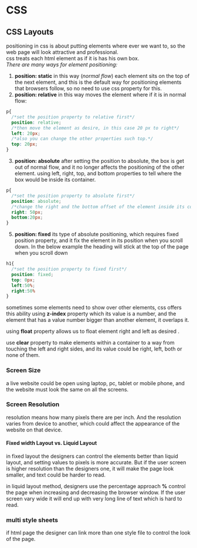 # CSS
## CSS Layouts
positioning in css is about putting elements where ever we want to, so the web page will look attractive and professional.<br>
css treats each html element as if it is has his own box.<br>
*There are many ways for element positioning:*
1. **position: static**
    in this way (*normal flow*) each element sits on the top of the next element, and this is the default way for positioning elements that browsers follow, so no need to use css property for this.
2. **position: relative**
  in this way moves the element where if it is in normal flow:<br>
  ```css
  p{
    /*set the position property to relative first*/
    position: relative;
    /*then move the element as desire, in this case 20 px to right*/
    left: 20px;
    /*also you can change the other properties such top.*/
    top: 20px;
  }
  ```
3. **position: absolute** 
  after setting the position to absolute, the box is get out of normal flow, and it no longer affects the positioning of the other element.
  using left, right, top, and bottom properties to tell where the box would be inside its container.
  ```css
  p{
    /*set the position property to absolute first*/
    position: absolute;
    /*change the right and the bottom offset of the element inside its container*/
    right: 50px;
    bottom:20px;
  }
  ```
5. **position: fixed** 
  its type of absolute positioning, which requires fixed position property, and it fix the element in its position when you scroll down. In the below example the heading will stick at the top of the page when you scroll down

  ```css
  h1{
    /*set the position property to fixed first*/
    position: fixed;
    top: 0px;
    left:50%;
    right:50%
  }
  ```

sometimes some elements need to show over other elements, css offers this ability using **z-index** property which its value is a number, and the element that has a value number bigger than another element, it overlaps it.<br>

using **float** property allows us to float element right and left as desired .<br>

use **clear** property to make elements within a container to a way from touching the left and right sides, and its value could be right, left, both or none of them.<br>

### Screen Size
a live website could be open using laptop, pc, tablet or mobile phone, and the website must look the same on all the screens.<br>

### Screen Resolution
resolution means how many pixels there are per inch. And the resolution varies from device to another, which could affect the appearance of the website on that device.<br>

#### Fixed width Layout vs. Liquid Layout
in fixed layout the designers can control the elements better than liquid layout, and setting values to pixels is more accurate. But if the user screen is higher resolution than the designers one, it will make the page look smaller, and text could be harder to read.<br>

in liquid layout method, designers use the percentage approach **%** control the page when increasing and decreasing the browser window. If the user screen vary wide it will end up with very long line of text which is hard to read.<br>


### multi style sheets 
if html page the designer can link more than one style file to control the look of the page.